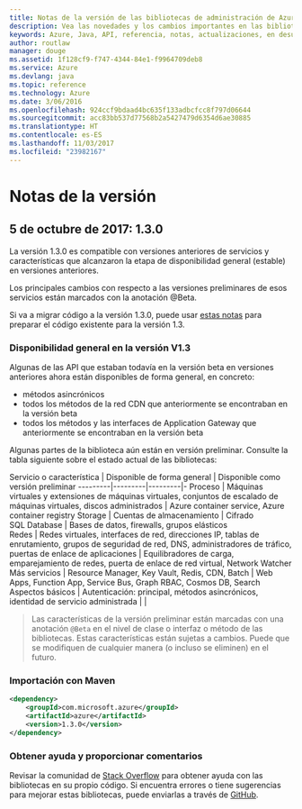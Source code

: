 ```yaml
---
title: Notas de la versión de las bibliotecas de administración de Azure para Java | Microsoft Docs
description: Vea las novedades y los cambios importantes en las bibliotecas de administración de Azure para Java
keywords: Azure, Java, API, referencia, notas, actualizaciones, en desuso
author: routlaw
manager: douge
ms.assetid: 1f128cf9-f747-4344-84e1-f9964709deb8
ms.service: Azure
ms.devlang: java
ms.topic: reference
ms.technology: Azure
ms.date: 3/06/2016
ms.openlocfilehash: 924ccf9bdaad4bc635f133adbcfcc8f797d06644
ms.sourcegitcommit: acc83bb537d77568b2a5427479d6354d6ae30885
ms.translationtype: HT
ms.contentlocale: es-ES
ms.lasthandoff: 11/03/2017
ms.locfileid: "23982167"
---
```

# <a name="release-notes"></a>Notas de la versión 

## <a name="october-5-2017---130"></a>5 de octubre de 2017: 1.3.0 

La versión 1.3.0 es compatible con versiones anteriores de servicios y características que alcanzaron la etapa de disponibilidad general (estable) en versiones anteriores.

Los principales cambios con respecto a las versiones preliminares de esos servicios están marcados con la anotación @Beta.

Si va a migrar código a la versión 1.3.0, puede usar [estas notas](https://github.com/Azure/azure-sdk-for-java/blob/master/notes/prepare-for-1.3.0.md) para preparar el código existente para la versión 1.3.

### <a name="generally-availabile-in-v13"></a>Disponibilidad general en la versión V1.3

Algunas de las API que estaban todavía en la versión beta en versiones anteriores ahora están disponibles de forma general, en concreto:

- métodos asincrónicos
- todos los métodos de la red CDN que anteriormente se encontraban en la versión beta
- todos los métodos y las interfaces de Application Gateway que anteriormente se encontraban en la versión beta

 Algunas partes de la biblioteca aún están en versión preliminar. Consulte la tabla siguiente sobre el estado actual de las bibliotecas:

Servicio o característica | Disponible de forma general | Disponible como versión preliminar 
---------|---------|---------|-
Proceso  | Máquinas virtuales y extensiones de máquinas virtuales, conjuntos de escalado de máquinas virtuales, discos administrados   | Azure container service, Azure container registry 
Storage   |  Cuentas de almacenamiento       |    Cifrado     
SQL Database  | Bases de datos, firewalls, grupos elásticos              
Redes    |  Redes virtuales, interfaces de red, direcciones IP, tablas de enrutamiento, grupos de seguridad de red, DNS, administradores de tráfico, puertas de enlace de aplicaciones  |    Equilibradores de carga, emparejamiento de redes, puerta de enlace de red virtual, Network Watcher 
Más servicios    |  Resource Manager, Key Vault, Redis, CDN, Batch       |  Web Apps, Function App, Service Bus, Graph RBAC, Cosmos DB, Search  
Aspectos básicos     |   Autenticación: principal, métodos asincrónicos, identidad de servicio administrada      |      |

> Las características de la versión preliminar están marcadas con una anotación `@Beta` en el nivel de clase o interfaz o método de las bibliotecas. Estas características están sujetas a cambios. Puede que se modifiquen de cualquier manera (o incluso se eliminen) en el futuro.

### <a name="import-with-maven"></a>Importación con Maven

```XML
<dependency>
    <groupId>com.microsoft.azure</groupId>
    <artifactId>azure</artifactId>
    <version>1.3.0</version>
</dependency>
```

### <a name="get-help-and-give-feedback"></a>Obtener ayuda y proporcionar comentarios

Revisar la comunidad de [Stack Overflow](http://stackoverflow.com/questions/tagged/azure-java-sdk) para obtener ayuda con las bibliotecas en su propio código. Si encuentra errores o tiene sugerencias para mejorar estas bibliotecas, puede enviarlas a través de [GitHub](https://github.com/Azure/azure-sdk-for-java/issues).


